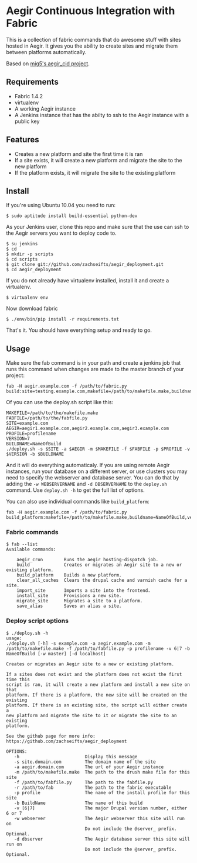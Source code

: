 # Aegir Continuous Integration with Fabric

This is a collection of fabric commands that do awesome stuff with sites 
hosted in Aegir. It gives you the ability to create sites and migrate them
between platforms automatically.

Based on [mig5's aegir\_cid project](https://github.com/mig5/aegir_cid).

## Requirements

 - Fabric 1.4.2
 - virtualenv
 - A working Aegir instance
 - A Jenkins instance that has the abilty to ssh to the Aegir instance with a public key

## Features

 - Creates a new platform and site the first time it is ran
 - If a site exists, it will create a new platform and migrate the site
   to the new platform
 - If the platform exists, it will migrate the site to the existing platform

## Install

If you're using Ubuntu 10.04 you need to run:

    $ sudo aptitude install build-essential python-dev

As your Jenkins user, clone this repo and make sure that the use can ssh to the
Aegir servers you want to deploy code to.

    $ su jenkins
    $ cd 
    $ mkdir -p scripts
    $ cd scripts
    $ git clone git://github.com/zachseifts/aegir_deployment.git
    $ cd aegir_deployment

If you do not already have virtualenv installed, install it and create a virtualenv.

    $ virtualenv env

Now download fabric

    $ ./env/bin/pip install -r requirements.txt

That's it. You should have everything setup and ready to go.

## Usage

Make sure the fab command is in your path and create a jenkins job that runs
this command when changes are made to the master branch of your project:

    fab -H aegir.example.com -f /path/to/fabric.py build:site=testing.example.com,makefile=/path/to/makefile.make,buildname=NameOfBuild,webserver=master,dbserver=localhost,profile=ProfileName,version=7
 
Of you can use the deploy.sh script like this:

    MAKEFILE=/path/to/the/makefile.make
    FABFILE=/path/to/the/fabfile.py
    SITE=example.com
    AEGIR=aegir1.example.com,aegir2.example.com,aegir3.example.com
    PROFILE=profilename
    VERSION=7
    BUILDNAME=NameOfBuild
    ./deploy.sh -s $SITE -a $AEGIR -m $MAKEFILE -f $FABFILE -p $PROFILE -v $VERSION -b $BUILDNAME

And it will do everything automaticaly. If you are using remote Aegir
instances, run your database on a different server, or use clusters you
may need to specify the webserver and database server. You can do that by
adding the `-w WEBSERVERNAME` and `-d DBSERVERNAME` to the `deploy.sh`
command. Use `deploy.sh -h` to get the full list of options.

You can also use individual commands like `build_platform`:

    fab -H aegir.example.com -f /path/to/fabric.py build_platform:makefile=/path/to/makefile.make,buildname=NameOfBuild,version=7

### Fabric commands

    $ fab --list
    Available commands:

        aegir_cron        Runs the aegir hosting-dispatch job.
        build             Creates or migrates an Aegir site to a new or existing platform.
        build_platform    Builds a new platform.
        clear_all_caches  Clears the drupal cache and varnish cache for a site.
        import_site       Imports a site into the frontend.
        install_site      Provisions a new site.
        migrate_site      Migrates a site to a platform.
        save_alias        Saves an alias a site.

### Deploy script options

    $ ./deploy.sh -h
    usage:
    ./deploy.sh [-h] -s example.com -a aegir.example.com -m /path/to/makefile.make -f /path/to/fabfile.py -p profilename -v 6|7 -b NameOfBuild [-w master] [-d localhost]

    Creates or migrates an Aegir site to a new or existing platform.

    If a sites does not exist and the platform does not exist the first time this
    script is ran, it will create a new platform and install a new site on that
    platform. If there is a platform, the new site will be created on the existing
    platform. If there is an existing site, the script will either create a
    new platform and migrate the site to it or migrate the site to an existing
    platform.

    See the github page for more info: https://github.com/zachseifts/aegir_deployment

    OPTIONS:
       -h                         Display this message
       -s site.domain.com         The domain name of the site
       -a aegir.domain.com        The url of your Aegir instance
       -m /path/to/makefile.make  The path to the drush make file for this site
       -f /path/to/fabfile.py     The path to the fabfile.py
       -r /path/to/fab            The path to the fabric executable
       -p profile                 The name of the install profile for this site
       -b BuildName               The name of this build
       -v [6|7]                   The major Drupal version number, either 6 or 7
       -w webserver               The Aegir webserver this site will run on
                                  Do not include the @server_ prefix. Optional.
       -d dbserver                The Aegir database server this site will run on
                                  Do not include the @server_ prefix. Optional.

